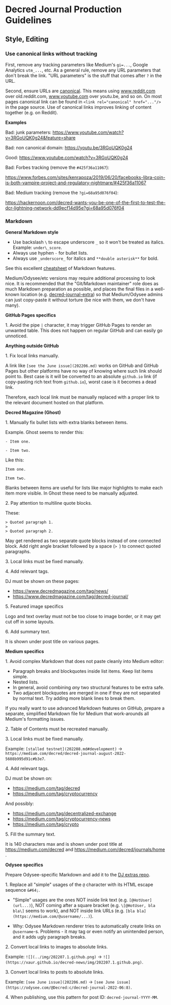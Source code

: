 # Decred Journal Production Guidelines

## Style, Editing

### Use canonical links without tracking

First, remove any tracking parameters like Medium's `gi=...`, Google Analytics `utm_...`, etc. As a general rule, remove any URL parameters that don't break the link. "URL parameters" is the stuff that comes after `?` in the URL.

Second, ensure URLs are [canonical](https://en.wikipedia.org/wiki/Canonical_link_element). This means using www.reddit.com over old.reddit.com, www.youtube.com over youtu.be, and so on. On most pages canonical link can be found in `<link rel="canonical" href="..."/>` in the page source. Use of canonical links improves linking of content together (e.g. on Reddit).

**Examples**

Bad: junk parameters: https://www.youtube.com/watch?v=3RGoUQK0g24&feature=share

Bad: non canonical domain: https://youtu.be/3RGoUQK0g24

Good: https://www.youtube.com/watch?v=3RGoUQK0g24

Bad: Forbes tracking (remove the `#425f36a11067`):

https://www.forbes.com/sites/kenrapoza/2019/06/20/facebooks-libra-coin-is-both-vampire-project-and-regulatory-nightmare/#425f36a11067

Bad: Medium tracking (remove the `?gi=68a95d076f04`):

https://hackernoon.com/decred-wants-you-be-one-of-the-first-to-test-the-dcr-lightning-network-dd9ecf14d95e?gi=68a95d076f04

### Markdown

**General Markdown style**

- Use backslash `\` to escape underscore `_` so it won't be treated as italics. Example: `under\_score`.
- Always use hyphen `-` for bullet lists.
- Always use `_underscore_` for italics and `**double asterisk**` for bold.

See this excellent [cheatsheet](https://github.com/adam-p/markdown-here/wiki/Markdown-Cheatsheet) of Markdown features.

Medium/Odysee/etc versions may require additional processing to look nice. It is recommended that the "Git/Markdown maintainer" role does as much Markdown preparation as possible, and places the final files in a well-known location (e.g. [decred-journal-extra](https://github.com/xaur/decred-journal-extra)) so that Medium/Odysee admins can just copy-paste it without torture (be nice with them, we don't have many).

**GitHub Pages specifics**

1\. Avoid the pipe `|` character, it may trigger GitHub Pages to render an unwanted table. This does not happen on regular GitHub and can easily go unnoticed.

**Anything outside GitHub**

1\. Fix local links manually.

A link like `[see the June issue](202206.md)` works on GitHub and GitHub Pages but other platforms have no way of knowing where such link should point to. Best case is it will be converted to an absolute `github.io` link (if copy-pasting rich text from `github.io`), worst case is it becomes a dead link.

Therefore, each local link must be manually replaced with a proper link to the relevant document hosted on that platform.

**Decred Magazine (Ghost)**

1\. Manually fix bullet lists with extra blanks between items.

Example. Ghost seems to render this:

```
- Item one.

- Item two.
```

Like this:

```
Item one.

Item two.
```

Blanks between items are useful for lists like major highlights to make each item more visible. In Ghost these need to be manually adjusted.

2\. Pay attention to multiline quote blocks.

These:

```
> Quoted paragraph 1.
> 
> Quoted paragraph 2.
```

May get rendered as two separate quote blocks instead of one connected block. Add right angle bracket followed by a space (`> `) to connect quoted paragraphs.

3\. Local links must be fixed manually.

4\. Add relevant tags.

DJ must be shown on these pages:

- https://www.decredmagazine.com/tag/news/
- https://www.decredmagazine.com/tag/decred-journal/

5\. Featured image specifics

Logo and text overlay must not be too close to image border, or it may get cut off in some layouts.

6\. Add summary text.

It is shown under post title on various pages.

**Medium specifics**

1\. Avoid complex Markdown that does not paste cleanly into Medium editor:

- Paragraph breaks and blockquotes inside list items. Keep list items simple.
- Nested lists.
- In general, avoid combining _any_ two structural features to be extra safe.
- Two adjacent blockquotes are merged in one if they are not separated by normal text. Try adding more blank lines to break them.

If you really want to use advanced Markdown features on GitHub, prepare a separate, simplified Markdown file for Medium that work-arounds all Medium's formatting issues.

2\. Table of Contents must be recreated manually.

3\. Local links must be fixed manually.

Example: `[stalled testnet](202208.md#development)` -> `https://medium.com/decred/decred-journal-august-2022-5608b995d91c#b3e7`.

4\. Add relevant tags.

DJ must be shown on:

- https://medium.com/tag/decred
- https://medium.com/tag/cryptocurrency

And possibly:

- https://medium.com/tag/decentralized-exchange
- https://medium.com/tag/cryptocurrency-news
- https://medium.com/tag/crypto

5\. Fill the summary text.

It is 140 characters max and is shown under post title at https://medium.com/decred and https://medium.com/decred/journals/home .

**Odysee specifics**

Prepare Odysee-specific Markdown and add it to the [DJ extras repo](https://github.com/xaur/decred-journal-extra).

1\. Replace all "simple" usages of the `@` character with its HTML escape sequence `&#64;`.

  - "Simple" usages are the ones NOT inside link text (e.g. `[@HotUser](url...)`), NOT coming after a square bracket (e.g. `\[@HotUser, bla bla\]` seems to work), and NOT inside link URLs (e.g. `[bla bla](https://medium.com/@username/...)`).

  - Why: Odysee Markdown renderer tries to automatically create links on `@username`-s. Problems - it may tag or even notify an unintended person, and it adds ugly paragraph breaks.

2\. Convert local links to images to absolute links.

Example: `![](../img/202207.1.github.png)` -> `![](https://xaur.github.io/decred-news/img/202207.1.github.png)`.

3\. Convert local links to posts to absolute links.

Example: `[see June issue](202206.md)` -> `[see June issue](https://odysee.com/@Decred:c/decred-journal-2022-06:8)`.

4\. When publishing, use this pattern for post ID: `decred-journal-YYYY-MM`.
